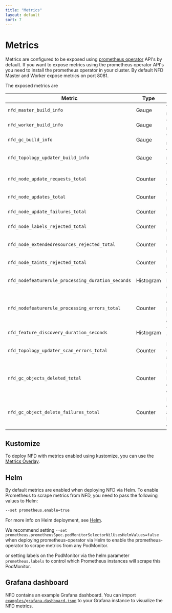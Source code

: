```yaml
---
title: "Metrics"
layout: default
sort: 7
---
```


# Metrics

Metrics are configured to be exposed using [prometheus operator](https://github.com/prometheus-operator/prometheus-operator)
API's by default. If you want to expose metrics using the prometheus operator
API's you need to install the prometheus operator in your cluster.
By default NFD Master and Worker expose metrics on port 8081.

The exposed metrics are

| Metric                                            | Type      | Description                                             |
| ------------------------------------------------- | --------- | ------------------------------------------------------- |
| `nfd_master_build_info`                           | Gauge     | Version from which nfd-master was built                 |
| `nfd_worker_build_info`                           | Gauge     | Version from which nfd-worker was built                 |
| `nfd_gc_build_info`                               | Gauge     | Version from which nfd-gc was built                     |
| `nfd_topology_updater_build_info`                 | Gauge     | Version from which nfd-topology-updater was built        |
| `nfd_node_update_requests_total`                  | Counter   | Number of node update requests received by the master over gRPC |
| `nfd_node_updates_total`                          | Counter   | Number of nodes updated                                 |
| `nfd_node_update_failures_total`                  | Counter   | Number of nodes update failures                          |
| `nfd_node_labels_rejected_total`                  | Counter   | Number of nodes labels rejected by nfd-master            |
| `nfd_node_extendedresources_rejected_total`       | Counter   | Number of nodes extended resources rejected by nfd-master |
| `nfd_node_taints_rejected_total`                  | Counter   | Number of nodes taints rejected by nfd-master            |
| `nfd_nodefeaturerule_processing_duration_seconds` | Histogram | Time taken to process NodeFeatureRule objects            |
| `nfd_nodefeaturerule_processing_errors_total`     | Counter   | Number or errors encountered while processing NodeFeatureRule objects |
| `nfd_feature_discovery_duration_seconds`          | Histogram | Time taken to discover features on a node                |
| `nfd_topology_updater_scan_errors_total`          | Counter   | Number of errors in scanning resource allocation of pods. |
| `nfd_gc_objects_deleted_total`                    | Counter   | Number of NodeFeature and NodeResourceTopology objects garbage collected. |
| `nfd_gc_object_delete_failures_total`             | Counter   | Number of errors in deleting NodeFeature and NodeResourceTopology objects. |

## Kustomize

To deploy NFD with metrics enabled using kustomize, you can use the
[Metrics Overlay](kustomize.md#metrics).

## Helm

By default metrics are enabled when deploying NFD via Helm. To enable Prometheus
to scrape metrics from NFD, you need to pass the following values to Helm:

```bash
--set prometheus.enable=true
```

For more info on Helm deployment, see [Helm](helm.md).

We recommend setting
`--set prometheus.prometheusSpec.podMonitorSelectorNilUsesHelmValues=false`
when deploying prometheus-operator via Helm to enable the prometheus-operator
to scrape metrics from any PodMonitor.

or setting labels on the PodMonitor via the helm parameter `prometheus.labels`
to control which Prometheus instances will scrape this PodMonitor.

## Grafana dashboard

NFD contains an example Grafana dashboard. You can import
[`examples/grafana-dashboard.json`](https://raw.githubusercontent.com/kubernetes-sigs/node-feature-discovery/{{site.release}}/examples/grafana-dashboard.json)
to your Grafana instance to visualize the NFD metrics.
